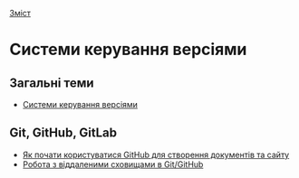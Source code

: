  [Зміст](../contents.md)

# Системи керування версіями

## Загальні теми

- [Системи керування версіями](git/README.md)

## Git, GitHub, GitLab

- [Як почати користуватися GitHub для створення документів та сайту ](workshop1/README.md)
- [Робота з віддаленими сховищами в Git/GitHub](github/README.md)

